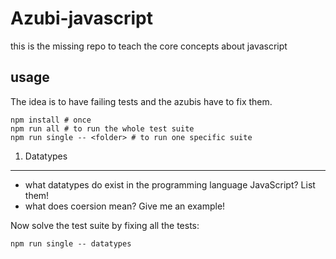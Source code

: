 Azubi-javascript
================

this is the missing repo to teach the core concepts about javascript

usage
---------

The idea is to have failing tests and the azubis have to fix them.

    npm install # once
    npm run all # to run the whole test suite
    npm run single -- <folder> # to run one specific suite


1. Datatypes
-------------

- what datatypes do exist in the programming language JavaScript?  List them!
- what does coersion mean? Give me an example!

Now solve the test suite by fixing all the tests:

```npm run single -- datatypes```


